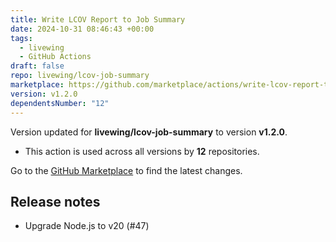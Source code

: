 ```yaml
---
title: Write LCOV Report to Job Summary
date: 2024-10-31 08:46:43 +00:00
tags:
  - livewing
  - GitHub Actions
draft: false
repo: livewing/lcov-job-summary
marketplace: https://github.com/marketplace/actions/write-lcov-report-to-job-summary
version: v1.2.0
dependentsNumber: "12"
---
```



Version updated for **livewing/lcov-job-summary** to version **v1.2.0**.
- This action is used across all versions by **12** repositories.

Go to the [GitHub Marketplace](https://github.com/marketplace/actions/write-lcov-report-to-job-summary) to find the latest changes.

## Release notes

- Upgrade Node.js to v20 (#47)
